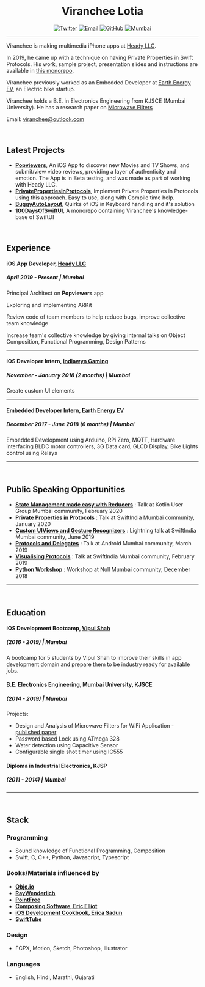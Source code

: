 <h1 align="center">Viranchee Lotia</h1>

<p align="center">
  <a href="https://twitter.com/code_magician"><img src="https://img.shields.io/badge/Twitter-299-34A1F2.svg" alt="Twitter"></a>
  <a href="mailto:viranchee@outlook.com"><img src="https://img.shields.io/badge/Email-viranchee%40outlook.com-red.svg" alt="Email"></a>
  <a href="https://github.com/Viranchee"><img src="https://img.shields.io/badge/Github-Viranchee-000000.svg" alt="GitHub"></a>
  <a href="https://www.linkedin.com/in/viranchee/"><img src="https://img.shields.io/badge/LinkedIn-Viranchee-00FFB4.svg" alt="Mumbai"></a>

</p>

---

Viranchee is making multimedia iPhone apps at [Heady LLC][heady].

In 2019, he came up with a technique on having Private Properties in Swift Protocols. His work, sample project, presentation slides and instructions are available in [this monorepo][PrivatePropertiesInProtocols].

Viranchee previously worked as an Embedded Developer at [Earth Energy EV][earthEnergy], an Electric bike startup.

Viranchee holds a B.E. in Electronics Engineering from KJSCE (Mumbai University). He has a research paper on [Microwave Filters][microwavePaper]

Email: viranchee@outlook.com

<br/>

## Latest Projects 

- [**Popviewers**][heady], An iOS App to discover new Movies and TV Shows, and submit/view video reviews, providing a layer of authenticity and emotion. The App is in Beta testing, and was made as part of working with Heady LLC.
- [**PrivatePropertiesInProtocols**][PrivatePropertiesInProtocols], Implement Private Properties in Protocols using this approach. Easy to use, along with Compile time help.
- [**BuggyAutoLayout**][buggyAutoLayout], Quirks of iOS in Keyboard handling and it's solution
- [**100DaysOfSwiftUI**][100SwiftUI], A monorepo containing Viranchee's knowledge-base of SwiftUI

<br/>

## Experience 

#### iOS App Developer, [Heady LLC][heady]
##### April 2019 - Present | Mumbai

Principal Architect on **Popviewers** app

Exploring and implementing ARKit

Review code of team members to help reduce bugs, improve collective team knowledge

Increase team's collective knowledge by giving internal talks on Object Composition, Functional Programming, Design Patterns

--- 

#### iOS Developer Intern, [Indiawyn Gaming][indiawyn]
##### November - January 2018 (2 months)  | Mumbai

Create custom UI elements

--- 

#### Embedded Developer Intern, [Earth Energy EV][earthEnergy]
##### December 2017 - June 2018 (6 months) | Mumbai

Embedded Development using Arduino, RPi Zero, MQTT, Hardware interfacing BLDC motor controllers, 3G Data card, GLCD Display, Bike Lights control using Relays

---

<br/>

## Public Speaking Opportunities

- **[State Management made easy with Reducers][kotlinReducer]** : Talk at Kotlin User Group Mumbai community, February 2020
- **[Private Properties in Protocols][swiftMumbaiPrivatePropertiesInProtocols]** : Talk at SwiftIndia Mumbai community, January 2020
- **[Custom UIViews and Gesture Recognizers][swiftUIViewLightning]** : Lightning talk at SwiftIndia Mumbai community, June 2019
- **[Protocols and Delegates][madProtocol]** : Talk at Android Mumbai community, March 2019 
- **[Visualising Protocols][swiftMumbaiProtocols]** : Talk at SwiftIndia Mumbai community, February 2019 
- **[Python Workshop][pythonWorkshop]** : Workshop at Null Mumbai community, December 2018
---
<br/>

## Education

#### iOS Development Bootcamp, [Vipul Shah][vipulSpeaker]
##### (2016 - 2019) | Mumbai

A bootcamp for 5 students by Vipul Shah to improve their skills in app development domain and prepare them to be industry ready for available jobs.

#### B.E. Electronics Engineering, Mumbai University, KJSCE
##### (2014 - 2019) | Mumbai

Projects:
- Design and Analysis of Microwave Filters for WiFi Application - [published paper][microwavePaper]
- Password based Lock using ATmega 328
- Water detection using Capacitive Sensor 
- Configurable single shot timer using IC555

#### Diploma in Industrial Electronics, KJSP
##### (2011 - 2014) | Mumbai

---


<br/>

## Stack

### Programming

- Sound knowledge of Functional Programming, Composition
- Swift, C, C++, Python, Javascript, Typescript

### Books/Materials influenced by
- **[Objc.io](objc.io)**
- **[RayWenderlich](raywenderlich.com/store)**
- **[PointFree](pointfree.co)**
- **[Composing Software, Eric Elliot](https://leanpub.com/composingsoftware)**
- **[iOS Development Cookbook, Erica Sadun](https://www.amazon.com/Core-iOS-Developers-Cookbook-Library/dp/0321948106)**
- **[SwiftTube](swifttube.co)**

### Design

- FCPX, Motion, Sketch, Photoshop, Illustrator

### Languages

- English, Hindi, Marathi, Gujarati


<br/>

<!-- Links -->

<!-- Resume -->

[pdfResume]: www.fast.com

<!-- Social Media -->

[twitter]: https://twitter.com/code_magician
[email]: mailto:viranchee@outlook.com
[linkedin]: https://www.linkedin.com/in/viranchee/
[website]: https://www.viranchee.com
[github]: https://github.com/Viranchee
[location]: https://www.google.co.in/maps/place/Mumbai

<!-- Places Worked -->

[heady]: www.heady.io
[indiawyn]: www.indiawyn.com
[earthEnergy]: http://earthenergy-ev.com/

[vipulSpeaker]: https://www.de.droidcon.com/speaker/Vipul-Shah

<!-- Publications -->

[microwavePaper]: www.ijetsr.com/images/short_pdf/1491812828_dmce943_ivenue_ijetsr.pdf

<!-- Talks -->

[pythonWorkshop]: https://www.null.co.in/events/524-mumbai-null-mumbai-public-puliya-15-december-2018-python
[swiftMumbaiProtocols]: https://www.meetup.com/SwiftMumbai/events/258465693/
[madProtocol]: https://www.meetup.com/gdg-mad/events/259838998/
[swiftUIViewLightning]: https://www.meetup.com/SwiftMumbai/events/260541095/
[swiftMumbaiPrivatePropertiesInProtocols]: https://www.meetup.com/SwiftMumbai/events/266462321/
[kotlinReducer]: https://www.meetup.com/Kotlin-User-Group-Mumbai/events/268077446/

<!-- Repos -->

[PrivatePropertiesInProtocols]: www.github.com/Viranchee/PrivatePropertiesInProtocols
[buggyAutoLayout]: https://github.com/Viranchee/BuggyAutolayout
[100SwiftUI]: www.fast.com
